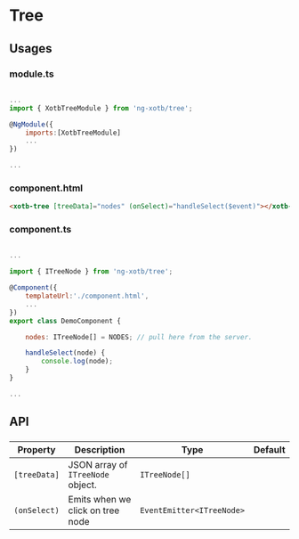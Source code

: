 # Tree

## Usages

### module.ts
```javascript

...
import { XotbTreeModule } from 'ng-xotb/tree';

@NgModule({
    imports:[XotbTreeModule]
    ...
})

...
```

### component.html
```html
<xotb-tree [treeData]="nodes" (onSelect)="handleSelect($event)"></xotb-tree>
```

### component.ts
```javascript

...

import { ITreeNode } from 'ng-xotb/tree';

@Component({
    templateUrl:'./component.html',
    ...
})
export class DemoComponent {

    nodes: ITreeNode[] = NODES; // pull here from the server.

    handleSelect(node) {
        console.log(node);
    }
}

...
```

## API
 
### <xotb-modal>

| Property | Description | Type | Default |
| --- | --- | --- | --- |
| `[treeData]` | JSON array of `ITreeNode` object.  | `ITreeNode[]` |  |
| `(onSelect)` | Emits when we click on tree node | `EventEmitter<ITreeNode>` |  |